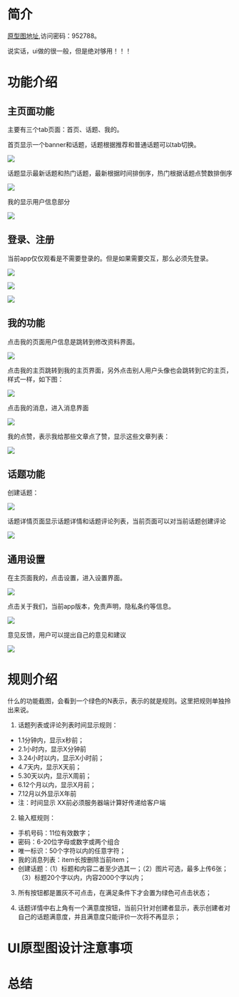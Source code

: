 
# 简介 #

[原型图地址](https://www.xiaopiu.com/user?uid=5d0799f0f691503403d2e94d&libPop=project&libId=6385a53e8837c83ebad52bdb),访问密码：952788。

说实话，ui做的很一般，但是绝对够用！！！

# 功能介绍 #

## 主页面功能 ##

主要有三个tab页面：首页、话题、我的。

首页显示一个banner和话题，话题根据推荐和普通话题可以tab切换。

![](https://raw.githubusercontent.com/hellogaod/hearts-project/main/%E4%BB%8E%E6%97%A0%E5%88%B0%E6%9C%89%E5%BC%80%E5%8F%91app%E9%A1%B9%E7%9B%AE%E7%B3%BB%E5%88%97%E7%AF%87/%E6%96%87%E4%BB%B6/%E4%B8%BB%E9%A1%B5%E9%9D%A2-%E9%A6%96%E9%A1%B5.png)

话题显示最新话题和热门话题，最新根据时间排倒序，热门根据话题点赞数排倒序

![](https://raw.githubusercontent.com/hellogaod/hearts-project/main/%E4%BB%8E%E6%97%A0%E5%88%B0%E6%9C%89%E5%BC%80%E5%8F%91app%E9%A1%B9%E7%9B%AE%E7%B3%BB%E5%88%97%E7%AF%87/%E6%96%87%E4%BB%B6/%E4%B8%BB%E9%A1%B5%E9%9D%A2-%E8%AF%9D%E9%A2%98.png)

我的显示用户信息部分

![](https://raw.githubusercontent.com/hellogaod/hearts-project/main/%E4%BB%8E%E6%97%A0%E5%88%B0%E6%9C%89%E5%BC%80%E5%8F%91app%E9%A1%B9%E7%9B%AE%E7%B3%BB%E5%88%97%E7%AF%87/%E6%96%87%E4%BB%B6/%E4%B8%BB%E9%A1%B5%E9%9D%A2-%E6%88%91%E7%9A%84.png)

## 登录、注册 ##

当前app仅仅观看是不需要登录的。但是如果需要交互，那么必须先登录。

![](https://raw.githubusercontent.com/hellogaod/hearts-project/main/%E4%BB%8E%E6%97%A0%E5%88%B0%E6%9C%89%E5%BC%80%E5%8F%91app%E9%A1%B9%E7%9B%AE%E7%B3%BB%E5%88%97%E7%AF%87/%E6%96%87%E4%BB%B6/%E7%99%BB%E5%BD%95.png)

![](https://raw.githubusercontent.com/hellogaod/hearts-project/main/%E4%BB%8E%E6%97%A0%E5%88%B0%E6%9C%89%E5%BC%80%E5%8F%91app%E9%A1%B9%E7%9B%AE%E7%B3%BB%E5%88%97%E7%AF%87/%E6%96%87%E4%BB%B6/%E6%B3%A8%E5%86%8C.png)

![](https://raw.githubusercontent.com/hellogaod/hearts-project/main/%E4%BB%8E%E6%97%A0%E5%88%B0%E6%9C%89%E5%BC%80%E5%8F%91app%E9%A1%B9%E7%9B%AE%E7%B3%BB%E5%88%97%E7%AF%87/%E6%96%87%E4%BB%B6/%E9%87%8D%E7%BD%AE%E5%AF%86%E7%A0%81.png)

## 我的功能 ##

点击我的页面用户信息是跳转到修改资料界面。

![](https://raw.githubusercontent.com/hellogaod/hearts-project/main/%E4%BB%8E%E6%97%A0%E5%88%B0%E6%9C%89%E5%BC%80%E5%8F%91app%E9%A1%B9%E7%9B%AE%E7%B3%BB%E5%88%97%E7%AF%87/%E6%96%87%E4%BB%B6/%E6%88%91%E7%9A%84%E4%BF%AE%E6%94%B9%E8%B5%84%E6%96%99.png)

点击我的主页跳转到我的主页界面，另外点击别人用户头像也会跳转到它的主页，样式一样，如下图：

![](https://raw.githubusercontent.com/hellogaod/hearts-project/main/%E4%BB%8E%E6%97%A0%E5%88%B0%E6%9C%89%E5%BC%80%E5%8F%91app%E9%A1%B9%E7%9B%AE%E7%B3%BB%E5%88%97%E7%AF%87/%E6%96%87%E4%BB%B6/%E6%88%91%E7%9A%84%E4%B8%BB%E9%A1%B5%E9%9D%A2.png)

点击我的消息，进入消息界面

![](https://raw.githubusercontent.com/hellogaod/hearts-project/main/%E4%BB%8E%E6%97%A0%E5%88%B0%E6%9C%89%E5%BC%80%E5%8F%91app%E9%A1%B9%E7%9B%AE%E7%B3%BB%E5%88%97%E7%AF%87/%E6%96%87%E4%BB%B6/%E6%88%91%E7%9A%84%E6%B6%88%E6%81%AF.png)

我的点赞，表示我给那些文章点了赞，显示这些文章列表：

![](https://raw.githubusercontent.com/hellogaod/hearts-project/main/%E4%BB%8E%E6%97%A0%E5%88%B0%E6%9C%89%E5%BC%80%E5%8F%91app%E9%A1%B9%E7%9B%AE%E7%B3%BB%E5%88%97%E7%AF%87/%E6%96%87%E4%BB%B6/%E6%88%91%E7%9A%84%E7%82%B9%E8%B5%9E.png)


## 话题功能 ##

创建话题：

![](https://raw.githubusercontent.com/hellogaod/hearts-project/main/%E4%BB%8E%E6%97%A0%E5%88%B0%E6%9C%89%E5%BC%80%E5%8F%91app%E9%A1%B9%E7%9B%AE%E7%B3%BB%E5%88%97%E7%AF%87/%E6%96%87%E4%BB%B6/%E8%AF%9D%E9%A2%98%E5%88%9B%E5%BB%BA.png)

话题详情页面显示话题详情和话题评论列表，当前页面可以对当前话题创建评论

![](https://raw.githubusercontent.com/hellogaod/hearts-project/main/%E4%BB%8E%E6%97%A0%E5%88%B0%E6%9C%89%E5%BC%80%E5%8F%91app%E9%A1%B9%E7%9B%AE%E7%B3%BB%E5%88%97%E7%AF%87/%E6%96%87%E4%BB%B6/%E8%AF%9D%E9%A2%98%E8%AF%A6%E6%83%85.png)

## 通用设置 ##

在主页面我的，点击设置，进入设置界面。

![](https://raw.githubusercontent.com/hellogaod/hearts-project/main/%E4%BB%8E%E6%97%A0%E5%88%B0%E6%9C%89%E5%BC%80%E5%8F%91app%E9%A1%B9%E7%9B%AE%E7%B3%BB%E5%88%97%E7%AF%87/%E6%96%87%E4%BB%B6/%E9%80%9A%E7%94%A8%E8%AE%BE%E7%BD%AE.png)

点击关于我们，当前app版本，免责声明，隐私条约等信息。

![](https://raw.githubusercontent.com/hellogaod/hearts-project/main/%E4%BB%8E%E6%97%A0%E5%88%B0%E6%9C%89%E5%BC%80%E5%8F%91app%E9%A1%B9%E7%9B%AE%E7%B3%BB%E5%88%97%E7%AF%87/%E6%96%87%E4%BB%B6/%E9%80%9A%E7%94%A8%E8%AE%BE%E7%BD%AE-%E5%85%B3%E4%BA%8E%E6%88%91%E4%BB%AC.png)

意见反馈，用户可以提出自己的意见和建议

![](https://raw.githubusercontent.com/hellogaod/hearts-project/main/%E4%BB%8E%E6%97%A0%E5%88%B0%E6%9C%89%E5%BC%80%E5%8F%91app%E9%A1%B9%E7%9B%AE%E7%B3%BB%E5%88%97%E7%AF%87/%E6%96%87%E4%BB%B6/%E9%80%9A%E7%94%A8%E8%AE%BE%E7%BD%AE-%E6%84%8F%E8%A7%81%E5%8F%8D%E9%A6%88.png)

# 规则介绍 #

什么的功能截图，会看到一个绿色的N表示，表示的就是规则。这里把规则单独拎出来说。

1. 话题列表或评论列表时间显示规则：

 - 1.1分钟内，显示x秒前；
 - 2.1小时内，显示X分钟前
 - 3.24小时以内，显示X小时前；
 - 4.7天内，显示X天前；
 - 5.30天以内，显示X周前；
 - 6.12个月以内，显示X月前；
 - 7.12月以外显示X年前
 - 注：时间显示 XX前必须服务器端计算好传递给客户端

2. 输入框规则：

 - 手机号码：11位有效数字；
 - 密码：6-20位字母或数字或两个组合
 - 唯一标识：50个字符以内的任意字符；
 - 我的消息列表：item长按删除当前item；
 - 创建话题：（1）标题和内容二者至少选其一；（2）图片可选，最多上传6张；（3）标题20个字以内，内容2000个字以内；

3. 所有按钮都是置灰不可点击，在满足条件下才会置为绿色可点击状态；

4. 话题详情中右上角有一个满意度按钮，当前只针对创建者显示，表示创建者对自己的话题满意度，并且满意度只能评价一次将不再显示；


# UI原型图设计注意事项 #


# 总结 #